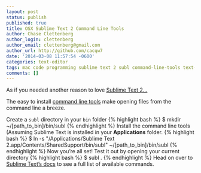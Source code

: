```yaml
---
layout: post
status: publish
published: true
title: OSX Sublime Text 2 Command Line Tools
author: Chase Clettenberg
author_login: clettenberg
author_email: clettenberg@gmail.com
author_url: http://github.com/cacqw7
date: '2014-03-08 11:57:54 -0600'
categories: text-editor
tags: mac code programming sublime text 2 subl command-line-tools text-editor osx dev environment sublime-text-2 command-line-tools
comments: []
---
```

As if you needed another reason to love [Sublime Text 2…](http://www.sublimetext.com/2)

The easy to install [command line tools](https://www.sublimetext.com/docs/2/osx_command_line.html) make opening files from the command line a breeze.

Create a `subl` directory in your `bin` folder
{% highlight bash %}
	$ mkdir ~/[path_to_bin]/bin/subl
{% endhighlight %}
Install the command line tools (Assuming Sublime Text is installed in your **Applications** folder.
{% highlight bash %}
	$ ln -s "/Applications/Sublime Text 2.app/Contents/SharedSupport/bin/subl" ~/[path_to_bin]/bin/subl
{% endhighlight %}
Now you’re all set!  Test it out by opening your current directory
{% highlight bash %}
	$ subl .
{% endhighlight %}
Head on over to [Sublime Text’s docs](https://www.sublimetext.com/docs/2/osx_command_line.html) to see a full list of available commands.
